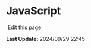 # JavaScript
<section class="lesli-documentation-footer">
    <p><a target="blank" href="https://github.com/LesliTech/Lesli/tree/master/docs/frontend/javascript.md"><i class="ri-external-link-fill"></i>&nbsp;Edit this page</a><p/>
    <p><b>Last Update: </b>2024/09/29 22:45</p>
</section>
<!-- This code was automatically generated -->
<!-- to update this docs please run rake docs:build -->

